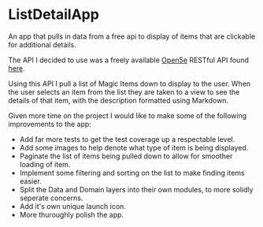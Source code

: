 # ListDetailApp
An app that pulls in data from a free api to display of items that are clickable for additional details.

The API I decided to use was a freely available [Open5e](https://www.open5e.com/) RESTful API found [here](https://api.open5e.com/).

Using this API I pull a list of Magic Items down to display to the user. When the user selects an item from the list they are taken to a view to see the details of that item, with the description formatted using Markdown.

Given more time on the project I would like to make some of the following improvements to the app:
- Add far more tests to get the test coverage up a respectable level.
- Add some images to help denote what type of item is being displayed.
- Paginate the list of items being pulled down to allow for smoother loading of item.
- Implement some filtering and sorting on the list to make finding items easier.
- Split the Data and Domain layers into their own modules, to more solidly seperate concerns.
- Add it's own unique launch icon.
- More thuroughly polish the app.
